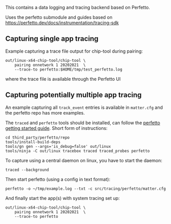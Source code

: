 This contains a data logging and tracing backend based on Perfetto.

Uses the perfetto submodule and guides based on
https://perfetto.dev/docs/instrumentation/tracing-sdk

## Capturing single app tracing

Example capturing a trace file output for chip-tool during pairing:

```
out/linux-x64-chip-tool/chip-tool \
    pairing onnetwork 1 20202021  \
    --trace-to perfetto:$HOME/tmp/test_perfetto.log
```

where the trace file is available through the Perfetto UI

## Capturing potentially multiple app tracing

An example capturing all `track_event` entries is available in `matter.cfg` and
the perfetto repo has more examples.

The `traced` and `perfetto` tools should be installed, can follow the
[perfetto getting started guide](https://perfetto.dev/docs/quickstart/linux-tracing).
Short form of instructions:

```
cd third_party/perfetto/repo
tools/install-build-deps
tools/gn gen --args='is_debug=false' out/linux
tools/ninja -C out/linux tracebox traced traced_probes perfetto
```

To capture using a central daemon on linux, you have to start the daemon:

```
traced --background
```

Then start perfetto (using a config in text format):

```
perfetto -o ~/tmp/example.log --txt -c src/tracing/perfetto/matter.cfg
```

And finally start the app(s) with system tracing set up:

```
out/linux-x64-chip-tool/chip-tool \
    pairing onnetwork 1 20202021  \
    --trace-to perfetto
```

